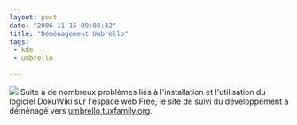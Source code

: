 ```yaml
---
layout: post
date: "2006-11-15 09:08:42"
title: "Déménagement Umbrello"
tags:
 - kde
 - umbrello

---
```


![](/images/60px-KDE_logo.svg.png) Suite à de nombreux problèmes liés à l'installation et l'utilisation du logiciel DokuWiki sur l'espace web Free, le site de suivi du développement a déménagé vers [umbrello.tuxfamily.org](http://umbrello.tuxfamily.org/).
